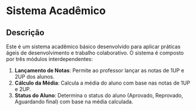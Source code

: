 # Sistema Acadêmico

## Descrição

Este é um sistema acadêmico básico desenvolvido para aplicar práticas ágeis de desenvolvimento e trabalho colaborativo. O sistema é composto por três módulos interdependentes:

1. **Lançamento de Notas**: Permite ao professor lançar as notas de 1UP e 2UP dos alunos.
2. **Cálculo da Média**: Calcula a média do aluno com base nas notas de 1UP e 2UP.
3. **Status do Aluno**: Determina o status do aluno (Aprovado, Reprovado, Aguardando final) com base na média calculada.
